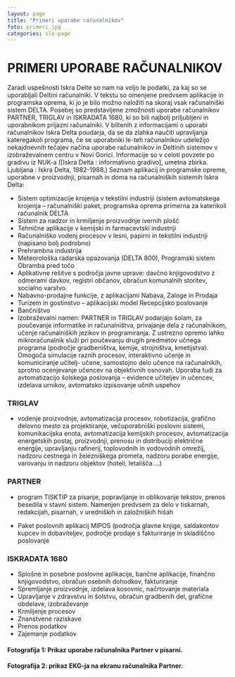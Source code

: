 ```yaml
---
layout: page
title: "Primeri uporabe računalnikov"
foto: primeri.jpg
categories: slo-page
---
```


# PRIMERI UPORABE RAČUNALNIKOV

Zaradi uspešnosti Iskra Delte so nam na voljo le podatki, za kaj so se uporabljali Deltini računalniki. V
tekstu so omenjene predvsem aplikacije in programska oprema, ki jo je bilo možno naložiti na skoraj
vsak računalniški sistem DELTA. Posebej so predstavljene zmožnosti uporabe računalnikov PARTNER,
TRIGLAV in ISKRADATA 1680, ki so bili najbolj priljubljeni in uporabnikom prijazni računalniki. V
biltenih z informacijami o uporabi računalnikov Iskra Delta poudarja, da se da zlahka naučiti
upravljanja kateregakoli programa, če se uporabniki le-teh računalnikov udeležijo nekajdnevnih
tečajev načina uporabe računalnikov in Deltinih sistemov v izobraževalnem centru v Novi Gorici.
Informacije so v celoti povzete po gradivu iz NUK-a ([Iskra Delta : informativno gradivo], umetna
zbirka. Ljubljana : Iskra Delta, 1982-1988.)
Seznam aplikacij in programske opreme, uporabne v proizvodnji, pisarnah in doma na računalniških
sistemih Iskra Delta:
- Sistem optimizacije krojenja v tekstilni industriji (sistem avtomatskega krojenja – računalniški
paket, programska oprema primerna za katerikoli računalnik DELTA
- Sistem za nadzor in krmiljenje proizvodnje ivernih plošč
- Tehnične aplikacije v kemijski in farmacevtski industriji
- Računalniško vodenj procesov v lesni, papirni in tekstilni industriji (napisano bolj podrobno)
- Prehrambna industrija
- Meteorološka radarska opazovanja (DELTA 800), Programski sistem Obramba pred točo
- Aplikativne rešitve s področja javne uprave: davčno knjigovodstvo z odmerami davkov,
registri občanov, obračun komunalnih storitev, socialno varstvo.
- Nabavno-prodajne funkcije, z aplikacijami Nabava, Zaloge in Prodaja
- Turizem in gostinstvo – aplikacijski model Recepcijsko poslovanje
- Bančništvo
- Izobraževalni namen: PARTNER in TRIGLAV podarjajo šolam, za poučevanje informatike in
računalništva, privajanje dela z računalnikom, učenje računalniških jezikov in programiranja.
Z ustrezno opremo lahko mikroračunalnik služi pri poučevanju drugih predmetov učnega
programa (področje gradbeništva, kemije, strojništva, kmetijstva). Omogoča simulacije raznih
procesov, interaktivno učenje in komuniciranje učitelj- učene, samostojno delo učence na
računalnikih, sprotno ocenjevanje učencev na objektivnih osnovah. Uporaba tudi za
avtomatizacijo šolskega poslovanja – evidence učiteljev in učencev, izdelava urnikov,
avtomatsko izpisovanje učnih uspehov
### TRIGLAV
- vodenje proizvodnje, avtomatizacija procesov, robotizacija, grafično delovno mesto za
projektiranje, večuporabniški poslovni sistemi, komunikacijska enota, avtomatizacija
kemijskih procesov, avtomatizacija energetskih postaj, proizvodnji, prenosu in distribuciji
električne energije, upravljanju rafinerij, toplovodnih in vodovodnih omrežij, nadzoru
cestnega in železniškega prometa, nadzoru porabe energije, varovanju in nadzoru objektov
(hoteli, letališča …)
### PARTNER
- program TISKTIP za pisanje, popravljanje in oblikovanje tekstov, prenos besedila v stavni
sistem. Namenjen predvsem za delo v tiskarnah, redakcijah, pisarnah, v uredniških in
založniških hišah

- Paket poslovnih aplikacij MIPOS (področja glavne knjige, saldakontov kupcev in dobaviteljev,
področje prodaje s fakturiranje in skladiščno poslovanje
### ISKRADATA 1680
- Splošne in posebne poslovne aplikacije, bančne aplikacije, finančno knjigovodstvo, obračun
osebnih dohodkov, fakturiranje
- Spremljanje proizvodnje, izdelava kosovnic, načrtovanje materiala
- Upravljanje v zdravstvu in šolstvu, obračun gradbenih del, grafične obdelave, izobraževanje
- Krmiljenje procesov
- Znanstvene raziskave
- Prenos podatkov
- Zajemanje podatkov

#### Fotografija 1: Prikaz uporabe računalnika Partner v pisarni.

#### Fotografija 2: prikaz EKG-ja na ekranu računalnika Partner.